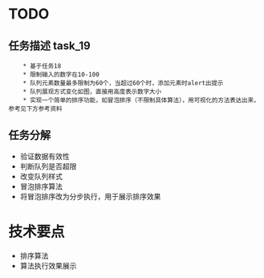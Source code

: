 ﻿# TODO
## 任务描述 task_19
```
    * 基于任务18
    * 限制输入的数字在10-100
    * 队列元素数量最多限制为60个，当超过60个时，添加元素时alert出提示
    * 队列展现方式变化如图，直接用高度表示数字大小
    * 实现一个简单的排序功能，如冒泡排序（不限制具体算法），用可视化的方法表达出来，参考见下方参考资料
```

## 任务分解
* 验证数据有效性
* 判断队列是否超限
* 改变队列样式
* 冒泡排序算法
* 将冒泡排序改为分步执行，用于展示排序效果

# 技术要点
* 排序算法
* 算法执行效果展示

